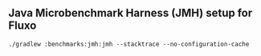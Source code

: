 ## Java Microbenchmark Harness (JMH) setup for Fluxo

`./gradlew :benchmarks:jmh:jmh --stacktrace --no-configuration-cache`
